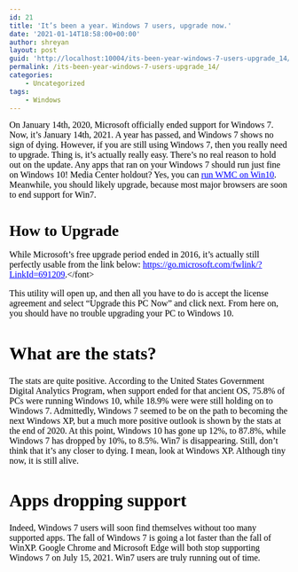 ```yaml
---
id: 21
title: 'It’s been a year. Windows 7 users, upgrade now.'
date: '2021-01-14T18:58:00+00:00'
author: shreyan
layout: post
guid: 'http://localhost:10004/its-been-year-windows-7-users-upgrade_14/'
permalink: /its-been-year-windows-7-users-upgrade_14/
categories:
    - Uncategorized
tags:
    - Windows
---
```


<font color="#000000" face="Lucida Grande" size="3">On January 14th, 2020, Microsoft officially ended support for Windows 7. Now, it’s January 14th, 2021. A year has passed, and Windows 7 shows no sign of dying. However, if you are still using Windows 7, then you really need to upgrade. Thing is, it’s actually really easy. There’s no real reason to hold out on the update. Any apps that ran on your Windows 7 should run just fine on Windows 10! Media Center holdout? Yes, you can [<font color="#0000ff"><u>run WMC on Win10</u></font>](https://terrenly.com/2021/01/using-windows-media-center-on-windows-10.html). Meanwhile, you should likely upgrade, because most major browsers are soon to end support for Win7. </font>

<font color="#000000" face="Lucida Grande" size="3"></font>

# <font color="#000000" face="Lucida Grande">How to Upgrade</font>

<font color="#000000" face="Lucida Grande" size="3">While Microsoft’s free upgrade period ended in 2016, it’s actually still perfectly usable from the link below: [<font color="#0000ff"><u>https://go.microsoft.com/fwlink/?LinkId=691209</u></font>](https://go.microsoft.com/fwlink/?LinkId=691209 "https://go.microsoft.com/fwlink/?LinkId=691209").</font>

<font color="#000000" face="Lucida Grande" size="3">This utility will open up, and then all you have to do is accept the license agreement and select “Upgrade this PC Now” and click next. From here on, you should have no trouble upgrading your PC to Windows 10. </font>

<font color="#000000" face="Lucida Grande" size="3"></font>

# <font color="#000000" face="Lucida Grande">What are the stats? </font>

<font color="#000000" face="Lucida Grande" size="3">The stats are quite positive. According to the United States Government Digital Analytics Program, when support ended for that ancient OS, 75.8% of PCs were running Windows 10, while 18.9% were were still holding on to Windows 7. Admittedly, Windows 7 seemed to be on the path to becoming the next Windows XP, but a much more positive outlook is shown by the stats at the end of 2020. At this point, Windows 10 has gone up 12%, to 87.8%, while Windows 7 has dropped by 10%, to 8.5%. Win7 is disappearing. Still, don’t think that it’s any closer to dying. I mean, look at Windows XP. Although tiny now, it is still alive. </font>

# <font color="#000000" face="Lucida Grande">Apps dropping support</font>

<font color="#000000" face="Lucida Grande" size="3">Indeed, Windows 7 users will soon find themselves without too many supported apps. The fall of Windows 7 is going a lot faster than the fall of WinXP. Google Chrome and Microsoft Edge will both stop supporting Windows 7 on July 15, 2021. Win7 users are truly running out of time. </font>